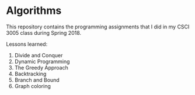 # Algorithms
This repository contains the programming assignments that I did in my CSCI 3005 class during Spring 2018.

Lessons learned:
1. Divide and Conquer
2. Dynamic Programming
3. The Greedy Approach
4. Backtracking
5. Branch and Bound
6. Graph coloring
